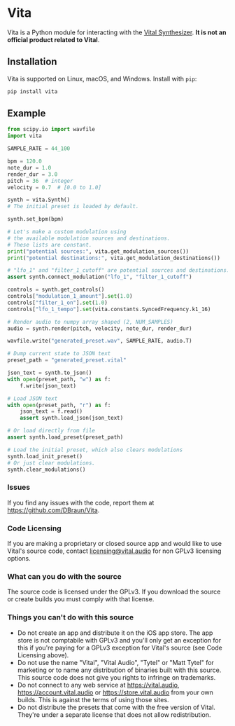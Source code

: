 # Vita

Vita is a Python module for interacting with the [Vital Synthesizer](https://github.com/mtytel/vital). **It is not an official product related to Vital**.

## Installation

Vita is supported on Linux, macOS, and Windows. Install with `pip`:

```bash
pip install vita
```

## Example

```python
from scipy.io import wavfile
import vita

SAMPLE_RATE = 44_100

bpm = 120.0
note_dur = 1.0
render_dur = 3.0
pitch = 36  # integer
velocity = 0.7  # [0.0 to 1.0]

synth = vita.Synth()
# The initial preset is loaded by default.

synth.set_bpm(bpm)

# Let's make a custom modulation using
# the available modulation sources and destinations.
# These lists are constant.
print("potential sources:", vita.get_modulation_sources())
print("potential destinations:", vita.get_modulation_destinations())

# "lfo_1" and "filter_1_cutoff" are potential sources and destinations.
assert synth.connect_modulation("lfo_1", "filter_1_cutoff")

controls = synth.get_controls()
controls["modulation_1_amount"].set(1.0)
controls["filter_1_on"].set(1.0)
controls["lfo_1_tempo"].set(vita.constants.SyncedFrequency.k1_16)

# Render audio to numpy array shaped (2, NUM_SAMPLES)
audio = synth.render(pitch, velocity, note_dur, render_dur)

wavfile.write("generated_preset.wav", SAMPLE_RATE, audio.T)

# Dump current state to JSON text
preset_path = "generated_preset.vital"

json_text = synth.to_json()
with open(preset_path, "w") as f:
    f.write(json_text)

# Load JSON text
with open(preset_path, "r") as f:
    json_text = f.read()
    assert synth.load_json(json_text)

# Or load directly from file
assert synth.load_preset(preset_path)

# Load the initial preset, which also clears modulations
synth.load_init_preset()
# Or just clear modulations.
synth.clear_modulations()
```

### Issues

If you find any issues with the code, report them at https://github.com/DBraun/Vita.

### Code Licensing
If you are making a proprietary or closed source app and would like to use Vital's source code, contact licensing@vital.audio for non GPLv3 licensing options.

### What can you do with the source
The source code is licensed under the GPLv3. If you download the source or create builds you must comply with that license.

### Things you can't do with this source
 - Do not create an app and distribute it on the iOS app store. The app store is not comptabile with GPLv3 and you'll only get an exception for this if you're paying for a GPLv3 exception for Vital's source (see Code Licensing above).
 - Do not use the name "Vital", "Vital Audio", "Tytel" or "Matt Tytel" for marketing or to name any distribution of binaries built with this source. This source code does not give you rights to infringe on trademarks.
 - Do not connect to any web service at https://vital.audio, https://account.vital.audio or https://store.vital.audio from your own builds. This is against the terms of using those sites.
 - Do not distribute the presets that come with the free version of Vital. They're under a separate license that does not allow redistribution.
